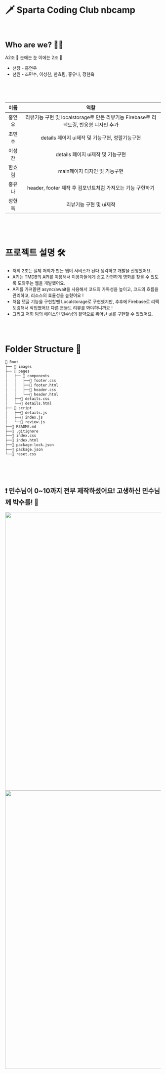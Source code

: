 🗡️ Sparta Coding Club nbcamp
=========================

<br>

## <h1 style="font-size:24px;" >Who are we? 🤷‍♂️</h1>
A2조 👀 눈에는 눈 이에는 2조 🤞
* 선장 - 홍연우
* 선원 - 조민수, 이성찬, 한효림, 홍유나, 정현욱

<br>
<br>
<br>

<!-- Table -->
| 이름 | 역할 |
| :--: | :--: |
| 홍연우 | 리뷰기능 구현 및 localstorage로 만든 리뷰기능 Firebase로 리팩토링, 반응형 디자인 추가 |
| 조민수 | details 페이지 ui제작 및 기능구현, 정렬기능구현 |
| 이성찬 | details 페이지 ui제작 및 기능구현 |
| 한효림 | main페이지 디자인 및 기능구현 |
| 홍유나 | header, footer 제작 후 컴포넌트처럼 가져오는 기능 구현하기 |
| 정현욱 | 리뷰기능 구현 및 ui제작 |

<br>
<br>
<br>

# 프로젝트 설명 🛠️
* 저희 2조는 실제 저희가 만든 웹이 서비스가 된다 생각하고 개발을 진행했어요. <br>
* API는 TMDB의 API를 이용해서 이용자들에게 쉽고 간편하게 영화를 찾을 수 있도록 도와주는 웹을 개발했어요. <br>
* API를 가져올땐 async/await을 사용해서 코드의 가독성을 높이고, 코드의 흐름을 관리하고, 리소스의 효율성을 높혔어요 ! <br>
* 처음 댓글 기능을 구현할땐 Localstorage로 구현했지만, 추후에 Firebase로 리팩토링해서 작업했어요 다른 분들도 리뷰를 봐야하니까요 ! <br>
* 그리고 저희 팀의 에이스인 민수님의 활약으로 뛰어난 ui를 구현할 수 있었어요.

<br>
<br>

# Folder Structure 📂
```bash
📂 Root
├── 📂 images
├── 📂 pages
│   ├── 📂 components
│   │   ├──📄 footer.css
│   │   ├──📄 footer.html
│   │   ├──📄 header.css
│   │   └──📄 header.html
│   ├──📄 details.css
│   └──📄 details.html
├── 📂 script
│   ├──📄 details.js
│   ├──📄 index.js
│   └──📄 review.js
├──📄 README.md
├──📄 .gitignore
├──📄 index.css
├──📄 index.html
├──📄 package-lock.json
├──📄 package.json
└──📄 reset.css

```

<br>
<br>
<br>

## ❗️ 민수님이 0~10까지 전부 제작하셨어요! 고생하신 민수님께 박수를! 👏
<img src="https://github.com/Just0neMoment/nbcampA2Team/assets/120879419/f3efdf50-1847-433d-8073-5e63da529c92" height="900px" />
<img src="https://github.com/Just0neMoment/nbcampA2Team/assets/120879419/ce559323-bd93-4f13-9041-73a4d348b524" height="900px" />
